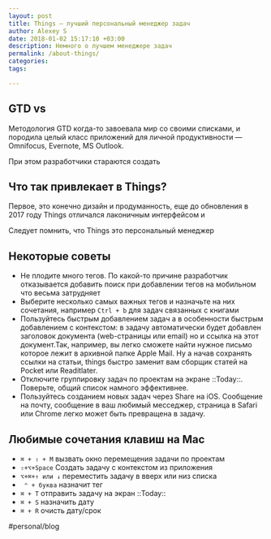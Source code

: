 ```yaml
---
layout: post
title: Things — лучший персональный менеджер задач
author: Alexey S
date: 2018-01-02 15:17:10 +03:00
description: Немного о лучшем менеджере задач
permalink: /about-things/
categories: 
tags:

---
```



## GTD vs 
Методология GTD когда-то завоевала мир со своими списками, и породила целый класс приложений для личной продуктивности — Omnifocus, Evernote, MS Outlook. 


При этом разработчики стараются создать 


## Что так привлекает в Things?
Первое, это конечно дизайн и продуманность, еще до обновления в 2017 году Things отличался лаконичным интерфейсом и 





Следует помнить, что Things это персональный менеджер


## Некоторые советы
* Не плодите  много тегов. По какой-то причине разработчик отказывается добавить поиск при добавлении тегов на мобильном что весьма затрудняет 
* Выберите несколько самых важных тегов и назначьте на них сочетания, например `Ctrl + b` для задач связанных с книгами
* Пользуйтесь быстрым добавлением задач а в особенности быстрым добавлением с контекстом: в задачу автоматически будет добавлен заголовок документа (web-страницы или email) но и ссылка на этот документ.Так, например, вы легко сможете найти нужное письмо которое лежит в архивной папке Apple Mail. Ну а начав сохранять ссылки на статьи, things быстро заменит вам сборщик статей на Pocket или Readitlater.
* Отключите группировку задач по проектам на экране ::Today::. Поверьте, общий список намного эффективнее.
* Пользуйтесь созданием новых задач через Share на iOS. Сообщение на почту, сообщение в ваш любимый месседжер, страница в Safari или Chrome легко может быть превращена в задачу.


## Любимые сочетания клавиш на Mac
* `⌘ + ⇧ + M` вызвать окно перемещения задачи по проектам 
* `⇧+⌥+Space` Создать задачу с контекстом из приложения
* `⌥+⌘+↑ или ↓` переместить задачу в вверх или низ списка
* ` ⌃ + буква` назначит тег
* `⌘ + T` отправить задачу на экран ::Today::
* `⌘ + S` назначить дату
* `⌘ + R` очисть дату/срок

#personal/blog